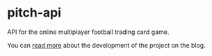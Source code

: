 # pitch-api

API for the online multiplayer football trading card game.

You can [read more](https://github.com/jcbcn/pitch-blog) about the development of the project on the blog.
